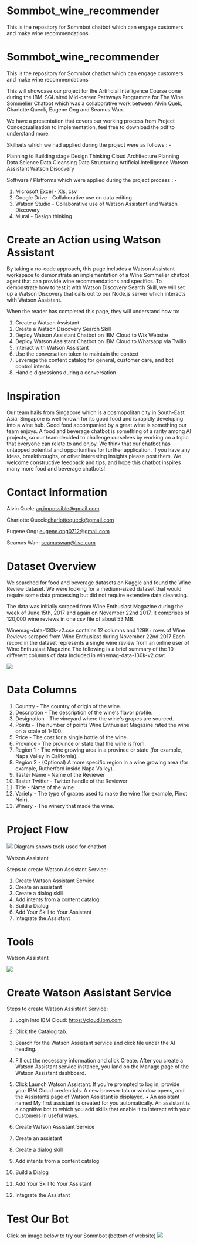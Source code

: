 # Sommbot_wine_recommender
This is the repository for Sommbot chatbot which can engage customers and make wine recommendations

# Sommbot_wine_recommender
This is the repository for Sommbot chatbot which can engage customers and make wine recommendations

This will showcase our project for the Artificial Intelligence Course done during the IBM-SGUnited Mid-career Pathways Programme for The Wine Sommelier Chatbot which was a collaborative work between Alvin Quek, Charlotte Queck, Eugene Ong and Seamus Wan. 

We have a presentation that covers our working process from Project Conceptualisation to Implementation, feel free to download the pdf to understand more. 

Skillsets which we had applied during the project were as follows : -

Planning to Building stage
Design Thinking
Cloud Architecture Planning
Data Science
Data Cleansing
Data Structuring
Artificial Intelligence
Watson Assistant
Watson Discovery

Software / Platforms which were applied during the project process : - 

1. Microsoft Excel - Xls, csv
2. Google Drive - Collaborative use on data editing 
4. Watson Studio - Collaborative use of Watson Assistant and Watson Discovery
5. Mural - Design thinking 

# Create an Action using Watson Assistant
By taking a no-code approach, this page includes a Watson Assistant workspace to demonstrate an implementation of a Wine Sommelier chatbot agent that can provide wine recommendations and specifics. To demonstrate how to test it with Watson Discovery Search Skill, we will set up a Watson Discovery that calls out to our Node.js server which interacts with Watson Assistant.

When the reader has completed this page, they will understand how to:
1. Create a Watson Assistant
2. Create a Watson Discovery Search Skill
3. Deploy Watson Assistant Chatbot on IBM Cloud to Wix Website 
4. Deploy Watson Assistant Chatbot on IBM Cloud to Whatsapp via Twilio
5. Interact with Watson Assistant
6. Use the conversation token to maintain the context
7. Leverage the content catalog for general, customer care, and bot control intents
8. Handle digressions during a conversation

# Inspiration
Our team hails from Singapore which is a cosmopolitan city in South-East Asia. Singapore is well-known for its good food and is rapidly developing into a wine hub. Good food accompanied by a great wine is something our team enjoys.
A food and beverage chatbot is something of a rarity among AI projects, so our team decided to challenge ourselves by working on a topic that everyone can relate to and enjoy.
We think that our chatbot has untapped potential and opportunities for further application. If you have any ideas, breakthroughs, or other interesting insights please post them.
We welcome constructive feedback and tips, and hope this chatbot inspires many more food and beverage chatbots!

# Contact Information
Alvin Quek: aq.impossible@gmail.com

Charlotte Queck:charlottequeck@gmail.com

Eugene Ong: eugene.ong0712@gmail.com

Seamus Wan: seamuswan@live.com
 
# Dataset Overview
We searched for food and beverage datasets on Kaggle and found the Wine Review dataset. We were looking for a medium-sized dataset that would require some data processing but did not require extensive data cleansing. 

The data was initially scraped from Wine Enthusiast Magazine during the week of June 15th, 2017 and again on November 22nd 2017. It comprises of 120,000 wine reviews in one csv file of about 53 MB:

Winemag-data-130k-v2.csv contains 12 columns and 129K+ rows of Wine Reviews scraped from Wine Enthusiast during November 22nd 2017
Each record in the dataset represents a single wine review from an online user of Wine Enthusiast Magazine
The following is a brief summary of the 10 different columns of data included in winemag-data-130k-v2.csv:

<img src="https://github.com/s1m0n0ne/Sommbot_wine_recommender/blob/main/images/wine%20dataset%20screenshot.png">

# Data Columns
1. Country - The country of origin of the wine.
2. Description - The description of the wine's flavor profile.
3. Designation - The vineyard where the wine's grapes are sourced.
4. Points - The number of points Wine Enthusiast Magazine rated the wine on a scale of 1-100.
5. Price - The cost for a single bottle of the wine.
5. Province - The province or state that the wine is from.
6. Region 1 - The wine growing area in a province or state (for example, Napa Valley in California).
7. Region 2 - (Optional) A more specific region in a wine growing area (for example, Rutherford inside Napa Valley).
8. Taster Name - Name of the Reviewer
9. Taster Twitter - Twitter handle of the Reviewer
10. Title - Name of the wine
11. Variety - The type of grapes used to make the wine (for example, Pinot Noir).
12. Winery - The winery that made the wine.

# Project Flow 
<img src="https://github.com/s1m0n0ne/Sommbot_wine_recommender/blob/main/images/Flow_ToolsForChatbot.png">
Diagram shows tools used for chatbot

Watson Assistant

Steps to create Watson Assistant Service:
1. Create Watson Assistant Service
2. Create an assistant
3. Create a dialog skill
4. Add intents from a content catalog
5. Build a Dialog
6. Add Your Skill to Your Assistant
7. Integrate the Assistant

# Tools
Watson Assistant

<img src="https://github.com/s1m0n0ne/Sommbot_wine_recommender/blob/main/images/Flow_WA.png">


# Create Watson Assistant Service
Steps to create Watson Assistant Service:

1. Login into IBM Cloud: https://cloud.ibm.com
2. Click the Catalog tab.
3. Search for the Watson Assistant service and click tile under the AI heading.



4. Fill out the necessary information and click Create.
After you create a Watson Assistant service instance, you land on the Manage page of the Watson Assistant dashboard.
5. Click Launch Watson Assistant. If you're prompted to log in, provide your IBM Cloud credentials.
A new browser tab or window opens, and the Assistants page of Watson Assistant is displayed.
• An assistant named My first assistant is created for you automatically. An assistant is a cognitive bot to which you add skills that enable it to interact with your customers in useful ways.


1. Create Watson Assistant Service
2. Create an assistant
3. Create a dialog skill
4. Add intents from a content catalog
5. Build a Dialog
6. Add Your Skill to Your Assistant
7. Integrate the Assistant

# Test Our Bot
Click on image below to try our Sommbot (bottom of website)
[<img src="https://github.com/s1m0n0ne/Sommbot_wine_recommender/blob/main/images/wix%20website%20screenshot.png">](https://aqimpossible.wixsite.com/thewinesommelier)

